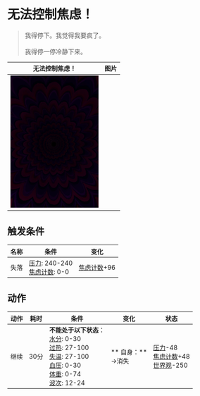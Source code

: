 # 无法控制焦虑！  
> 我得停下。我觉得我要疯了。<br><br>我得停一停冷静下来。  
  
  无法控制焦虑！  |   图片   
 ----  |  ----:   
   |  <img decoding="async" src="Sprite/Void.png" href="a.md" style="max-width:300px;max-height:300px;">   
  
## 触发条件  
名称  |  条件  |  变化  
----  |  ----  |  ----  
失落  |  [压力](Stress.md): 240-240<br>[焦虑计数](AnxietyCounter.md): 0-0  |  [焦虑计数](AnxietyCounter.md)+96  
## 动作  
动作  |  耗时  |  条件  |  变化  |  状态  
----  |  ----  |  ----  |  ----  |  ----  
继续<br>  |  30分  |  **不能处于以下状态**：<br>[水分](Hydration.md): 0-30<br>[过热](Hyperthermia.md): 27-100<br>[失温](Hypothermia.md): 27-100<br>[血压](Blood.md): 0-30<br>[体重](Weight.md): 0-74<br>[波次](WaveCounter.md): 12-24  |  ** 自身：**<br>→消失  |  [压力](Stress.md)-48<br>[焦虑计数](AnxietyCounter.md)+48<br>[世界观](Structure.md)-250  


<script>document.title="无法控制焦虑！ - 卡牌生存百科 Card Survival Wiki";</script>